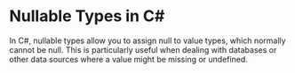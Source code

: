 # Nullable Types in C#	

In C#, nullable types allow you to assign null to value types, which normally cannot be null.
This is particularly useful when dealing with databases or other data sources where a value might be missing or undefined.

